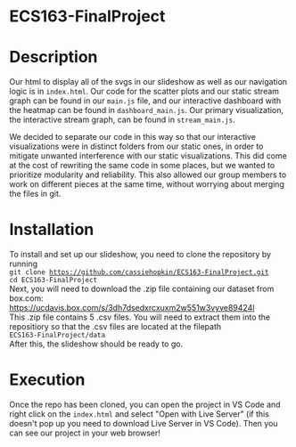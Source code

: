 # ECS163-FinalProject


# Description
Our html to display all of the svgs in our slideshow as well as our navigation logic is in <code>index.html</code>. Our code for the scatter plots and our static stream graph can be found in our <code>main.js</code> file, and our interactive dashboard with the heatmap can be found in <code>dashboard_main.js</code>. Our primary visualization, the interactive stream graph, can be found in <code>stream_main.js</code>. 

We decided to separate our code in this way so that our interactive visualizations were in distinct folders from our static ones, in order to mitigate unwanted interference with our static visualizations. This did come at the cost of rewriting the same code in some places, but we wanted to prioritize modularity and reliability. This also allowed our group members to work on different pieces at the same time, without worrying about merging the files in git. 

# Installation
To install and set up our slideshow, you need to clone the repository by running <br> <code>git clone https://github.com/cassiehopkin/ECS163-FinalProject.git</code> <br>  <code>cd ECS163-FinalProject</code> <br> Next, you will need to download the .zip file containing our dataset from box.com:<br> https://ucdavis.box.com/s/3dh7dsedxrcxuxm2w551w3vyve89424l <br> This .zip file contains 5 .csv files. You will need to extract them into the repositiory so that the .csv files are located at the filepath <br> <code>ECS163-FinalProject/data</code><br> After this, the slideshow should be ready to go.


# Execution
Once the repo has been cloned, you can open the project in VS Code and right click on the <code>index.html</code> and select "Open with Live Server" (if this doesn't pop up you need to download Live Server in VS Code). Then you can see our project in your web browser!
